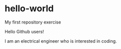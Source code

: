 # hello-world
My first repository exercise

Hello Github users!

I am an electrical engineer who is interested in coding.  
